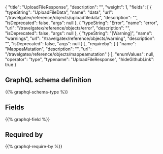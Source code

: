 {
  "title": "UploadFileResponse",
  "description": "",
  "weight": 1,
  "fields": [
    {
      "typeString": "UploadFileData",
      "name": "data",
      "url": "/travelgatex/reference/objects/uploadfiledata",
      "description": "",
      "isDeprecated": false,
      "args": null
    },
    {
      "typeString": "Error",
      "name": "error",
      "url": "/travelgatex/reference/objects/error",
      "description": "",
      "isDeprecated": false,
      "args": null
    },
    {
      "typeString": "[Warning]",
      "name": "warnings",
      "url": "/travelgatex/reference/objects/warning",
      "description": "",
      "isDeprecated": false,
      "args": null
    }
  ],
  "requireby": [
    {
      "name": "MappeaMutation",
      "description": "",
      "url": "/travelgatex/reference/objects/mappeamutation"
    }
  ],
  "enumValues": null,
  "operator": "type",
  "typename": "UploadFileResponse",
  "hideGithubLink": true
}
## GraphQL schema definition

{{% graphql-schema-type %}}

## Fields

{{% graphql-field %}}

## Required by

{{% graphql-require-by %}}
